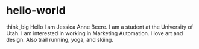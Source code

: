 # hello-world
think_big
Hello I am Jessica Anne Beere. I am a student at the University of Utah. I am interested in working in Marketing Automation. I love art and design. Also trail running, yoga, and skiing. 
